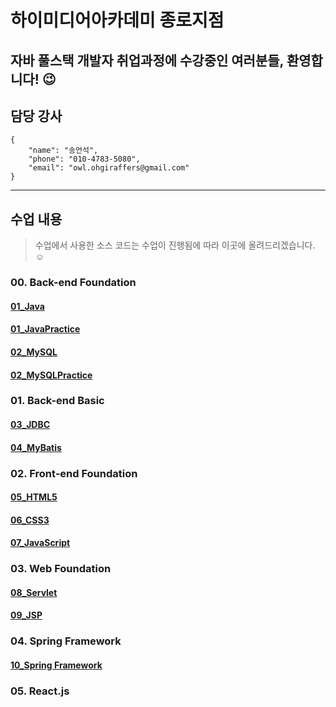 # 하이미디어아카데미 종로지점
## 자바 풀스택 개발자 취업과정에 수강중인 여러분들, 환영합니다! :wink:
## 담당 강사
```
{
    "name": "송언석",
    "phone": "010-4783-5080",
    "email": "owl.ohgiraffers@gmail.com"
}
```

---
## 수업 내용
> 수업에서 사용한 소스 코드는 수업이 진행됨에 따라 이곳에 올려드리겠습니다. :relaxed:
### 00. Back-end Foundation
#### [01_Java](https://github.com/20241209-himedia-jongro/01_java)
#### [01_JavaPractice](https://github.com/20241209-himedia-jongro/01_java_practice)
#### [02_MySQL](https://github.com/20241209-himedia-jongro/02_mysql)
#### [02_MySQLPractice](https://github.com/20241209-himedia-jongro/02_mysql_practice)

### 01. Back-end Basic
#### [03_JDBC](https://github.com/20241209-himedia-jongro/03_jdbc)
#### [04_MyBatis](https://github.com/20241209-himedia-jongro/04_mybatis)

### 02. Front-end Foundation
#### [05_HTML5](https://github.com/20241209-himedia-jongro/05_html)
#### [06_CSS3](https://github.com/20241209-himedia-jongro/06_css)
#### [07_JavaScript](https://github.com/20241209-himedia-jongro/07_javascript)

### 03. Web Foundation
#### [08_Servlet](https://github.com/20241209-himedia-jongro/08_servlet)
#### [09_JSP](https://github.com/20241209-himedia-jongro/09_jsp)

### 04. Spring Framework
#### [10_Spring Framework](https://github.com/20241209-himedia-jongro/10_spring)

### 05. React.js
